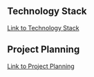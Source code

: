 ## Technology Stack

[Link to Technology Stack](https://drive.google.com/file/d/1IVnkEtFtCYfsWB25tX5-IfSzOPAFXsR8/view?usp=sharing)



## Project Planning

[Link to Project Planning](https://drive.google.com/file/d/1iRtb0Rd206joMskRVG0JnIfzgISASq-m/view?usp=sharing)
